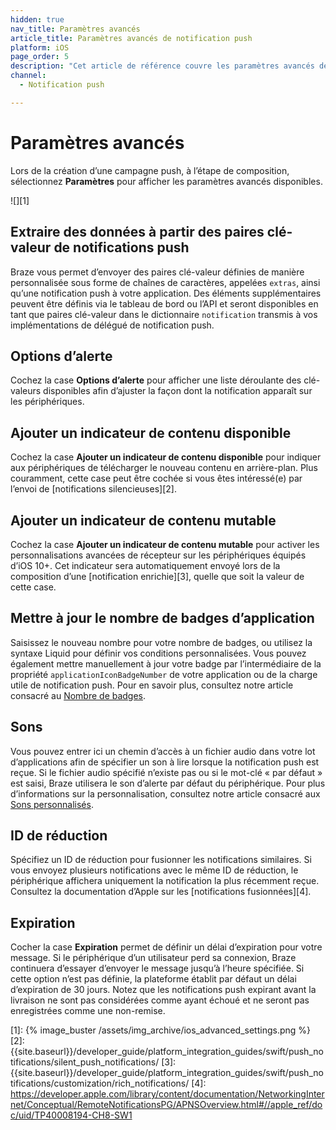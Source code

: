 ```yaml
---
hidden: true
nav_title: Paramètres avancés
article_title: Paramètres avancés de notification push
platform: iOS
page_order: 5
description: "Cet article de référence couvre les paramètres avancés de notification push pour iOS tels que les options d’alerte, les sons, l’expiration, etc."
channel:
  - Notification push

---
```


# Paramètres avancés

Lors de la création d’une campagne push, à l’étape de composition, sélectionnez **Paramètres** pour afficher les paramètres avancés disponibles.

![][1]

## Extraire des données à partir des paires clé-valeur de notifications push

Braze vous permet d’envoyer des paires clé-valeur définies de manière personnalisée sous forme de chaînes de caractères, appelées `extras`, ainsi qu’une notification push à votre application. Des éléments supplémentaires peuvent être définis via le tableau de bord ou l’API et seront disponibles en tant que paires clé-valeur dans le dictionnaire `notification` transmis à vos implémentations de délégué de notification push.

## Options d’alerte

Cochez la case **Options d’alerte** pour afficher une liste déroulante des clé-valeurs disponibles afin d’ajuster la façon dont la notification apparaît sur les périphériques.

## Ajouter un indicateur de contenu disponible

Cochez la case **Ajouter un indicateur de contenu disponible** pour indiquer aux périphériques de télécharger le nouveau contenu en arrière-plan. Plus couramment, cette case peut être cochée si vous êtes intéressé(e) par l’envoi de [notifications silencieuses][2].

## Ajouter un indicateur de contenu mutable

Cochez la case **Ajouter un indicateur de contenu mutable** pour activer les personnalisations avancées de récepteur sur les périphériques équipés d’iOS 10+. Cet indicateur sera automatiquement envoyé lors de la composition d’une [notification enrichie][3], quelle que soit la valeur de cette case.

## Mettre à jour le nombre de badges d’application

Saisissez le nouveau nombre pour votre nombre de badges, ou utilisez la syntaxe Liquid pour définir vos conditions personnalisées. Vous pouvez également mettre manuellement à jour votre badge par l’intermédiaire de la propriété `applicationIconBadgeNumber` de votre application ou de la charge utile de notification push. Pour en savoir plus, consultez notre article consacré au [Nombre de badges]({{site.baseurl}}/developer_guide/platform_integration_guides/swift/push_notifications/customization/badges/).

## Sons

Vous pouvez entrer ici un chemin d’accès à un fichier audio dans votre lot d’applications afin de spécifier un son à lire lorsque la notification push est reçue. Si le fichier audio spécifié n’existe pas ou si le mot-clé « par défaut » est saisi, Braze utilisera le son d’alerte par défaut du périphérique. Pour plus d’informations sur la personnalisation, consultez notre article consacré aux [Sons personnalisés]({{site.baseurl}}/developer_guide/platform_integration_guides/swift/push_notifications/customization/custom_sounds/).

## ID de réduction

Spécifiez un ID de réduction pour fusionner les notifications similaires. Si vous envoyez plusieurs notifications avec le même ID de réduction, le périphérique affichera uniquement la notification la plus récemment reçue. Consultez la documentation d’Apple sur les [notifications fusionnées][4].

## Expiration

Cocher la case **Expiration** permet de définir un délai d’expiration pour votre message. Si le périphérique d’un utilisateur perd sa connexion, Braze continuera d’essayer d’envoyer le message jusqu’à l’heure spécifiée. Si cette option n’est pas définie, la plateforme établit par défaut un délai d’expiration de 30 jours. Notez que les notifications push expirant avant la livraison ne sont pas considérées comme ayant échoué et ne seront pas enregistrées comme une non-remise.

[1]: {% image_buster /assets/img_archive/ios_advanced_settings.png %}
[2]: {{site.baseurl}}/developer_guide/platform_integration_guides/swift/push_notifications/silent_push_notifications/
[3]: {{site.baseurl}}/developer_guide/platform_integration_guides/swift/push_notifications/customization/rich_notifications/
[4]: https://developer.apple.com/library/content/documentation/NetworkingInternet/Conceptual/RemoteNotificationsPG/APNSOverview.html#//apple_ref/doc/uid/TP40008194-CH8-SW1
